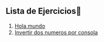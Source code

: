 ## Lista de Ejercicios🎈

1. [Hola mundo](exercise1.cs)
1. [Invertir dos numeros por consola](exercise2.cs)

